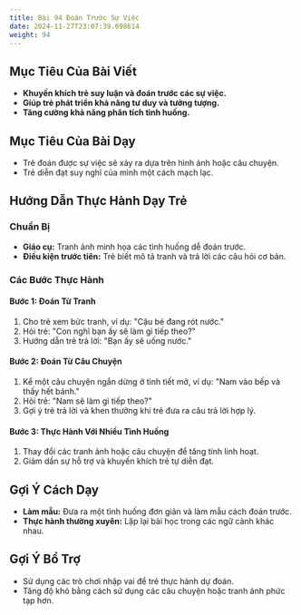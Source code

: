 ```yaml
---
title: Bài 94 Đoán Trước Sự Việc
date: 2024-11-27T23:07:39.698614
weight: 94
---
```


## Mục Tiêu Của Bài Viết
- **Khuyến khích trẻ suy luận và đoán trước các sự việc.**
- **Giúp trẻ phát triển khả năng tư duy và tưởng tượng.**
- **Tăng cường khả năng phân tích tình huống.**

## Mục Tiêu Của Bài Dạy
- Trẻ đoán được sự việc sẽ xảy ra dựa trên hình ảnh hoặc câu chuyện.
- Trẻ diễn đạt suy nghĩ của mình một cách mạch lạc.

## Hướng Dẫn Thực Hành Dạy Trẻ

### Chuẩn Bị
- **Giáo cụ:** Tranh ảnh minh họa các tình huống dễ đoán trước.
- **Điều kiện trước tiên:** Trẻ biết mô tả tranh và trả lời các câu hỏi cơ bản.

### Các Bước Thực Hành
#### Bước 1: Đoán Từ Tranh
1. Cho trẻ xem bức tranh, ví dụ: "Cậu bé đang rót nước."
2. Hỏi trẻ: "Con nghĩ bạn ấy sẽ làm gì tiếp theo?"
3. Hướng dẫn trẻ trả lời: "Bạn ấy sẽ uống nước."

#### Bước 2: Đoán Từ Câu Chuyện
1. Kể một câu chuyện ngắn dừng ở tình tiết mở, ví dụ: "Nam vào bếp và thấy hết bánh."
2. Hỏi trẻ: "Nam sẽ làm gì tiếp theo?"
3. Gợi ý trẻ trả lời và khen thưởng khi trẻ đưa ra câu trả lời hợp lý.

#### Bước 3: Thực Hành Với Nhiều Tình Huống
1. Thay đổi các tranh ảnh hoặc câu chuyện để tăng tính linh hoạt.
2. Giảm dần sự hỗ trợ và khuyến khích trẻ tự diễn đạt.

## Gợi Ý Cách Dạy
- **Làm mẫu:** Đưa ra một tình huống đơn giản và làm mẫu cách đoán trước.
- **Thực hành thường xuyên:** Lặp lại bài học trong các ngữ cảnh khác nhau.

## Gợi Ý Bổ Trợ
- Sử dụng các trò chơi nhập vai để trẻ thực hành dự đoán.
- Tăng độ khó bằng cách sử dụng các câu chuyện hoặc tranh ảnh phức tạp hơn.

